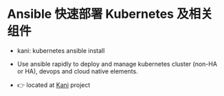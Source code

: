 # Ansible 快速部署 Kubernetes 及相关组件

- kani: kubernetes ansible install

- Use ansible rapidly to deploy and manage kubernetes cluster (non-HA or HA), devops and cloud native elements. 

- 👉 located at [Kani](https://github.com/Alberthua-Perl/kani) project
